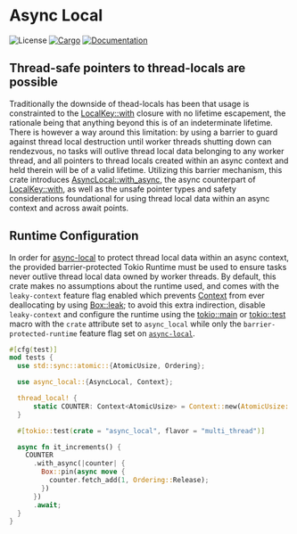 # Async Local

![License](https://img.shields.io/badge/license-MIT-green.svg)
[![Cargo](https://img.shields.io/crates/v/async-local.svg)](https://crates.io/crates/async-local)
[![Documentation](https://docs.rs/async-local/badge.svg)](https://docs.rs/async-local)

## Thread-safe pointers to thread-locals are possible

Traditionally the downside of thead-locals has been that usage is constrainted to the [LocalKey::with](https://doc.rust-lang.org/std/thread/struct.LocalKey.html#method.with) closure with no lifetime escapement, the rationale being that anything beyond this is of an indeterminate lifetime. There is however a way around this limitation: by using a barrier to guard against thread local destruction until worker threads shutting down can rendezvous, no tasks will outlive thread local data belonging to any worker thread, and all pointers to thread locals created within an async context and held therein will be of a valid lifetime. Utilizing this barrier mechanism, this crate introduces [AsyncLocal::with_async](https://docs.rs/async-local/latest/async_local/trait.AsyncLocal.html#tymethod.with_async), the async counterpart of [LocalKey::with](https://doc.rust-lang.org/std/thread/struct.LocalKey.html#method.with), as well as the unsafe pointer types and safety considerations foundational for using thread local data within an async context and across await points.

## Runtime Configuration

In order for [async-local](https://docs.rs/async-local) to protect thread local data within an async context, the provided barrier-protected Tokio Runtime must be used to ensure tasks never outlive thread local data owned by worker threads. By default, this crate makes no assumptions about the runtime used, and comes with the `leaky-context` feature flag enabled which prevents [Context<T>](https://docs.rs/async-local/latest/async_local/struct.Context.html) from ever deallocating by using [Box::leak](https://doc.rust-lang.org/std/boxed/struct.Box.html#method.leak); to avoid this extra indirection, disable `leaky-context` and configure the runtime using the [tokio::main](https://docs.rs/tokio/latest/tokio/attr.main.html) or [tokio::test](https://docs.rs/tokio/latest/tokio/attr.test.html) macro with the `crate` attribute set to `async_local` while only the `barrier-protected-runtime` feature flag set on [`async-local`](https://docs.rs/async-local).


```rust
#[cfg(test)]
mod tests {
  use std::sync::atomic::{AtomicUsize, Ordering};

  use async_local::{AsyncLocal, Context};

  thread_local! {
      static COUNTER: Context<AtomicUsize> = Context::new(AtomicUsize::new(0));
  }

  #[tokio::test(crate = "async_local", flavor = "multi_thread")]

  async fn it_increments() {
    COUNTER
      .with_async(|counter| {
        Box::pin(async move {
          counter.fetch_add(1, Ordering::Release);
        })
      })
      .await;
  }
}
```